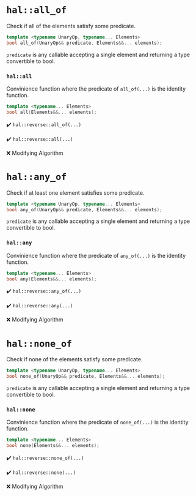 # `hal::all_of`

Check if all of the elements satisfy some predicate.

```cpp
template <typename UnaryOp, typename... Elements>
bool all_of(UnaryOp&& predicate, Elements&&... elements);
```

`predicate` is any callable accepting a single element and returning a type
convertible to bool.

### `hal::all`

Convinience function where the predicate of `all_of(...)` is the identity
function.

```cpp
template <typename... Elements>
bool all(Elements&&... elements);
```

:heavy_check_mark: `hal::reverse::all_of(...)`

:heavy_check_mark: `hal::reverse::all(...)`

:x: Modifying Algorithm

# `hal::any_of`

Check if at least one element satisfies some predicate.

```cpp
template <typename UnaryOp, typename... Elements>
bool any_of(UnaryOp&& predicate, Elements&&... elements);
```

`predicate` is any callable accepting a single element and returning a type
convertible to bool.

### `hal::any`

Convinience function where the predicate of `any_of(...)` is the identity
function.

```cpp
template <typename... Elements>
bool any(Elements&&... elements);
```

:heavy_check_mark: `hal::reverse::any_of(...)`

:heavy_check_mark: `hal::reverse::any(...)`

:x: Modifying Algorithm

# `hal::none_of`

Check if none of the elements satisfy some predicate.

```cpp
template <typename UnaryOp, typename... Elements>
bool none_of(UnaryOp&& predicate, Elements&&... elements);
```

`predicate` is any callable accepting a single element and returning a type
convertible to bool.

### `hal::none`

Convinience function where the predicate of `none_of(...)` is the identity
function.

```cpp
template <typename... Elements>
bool none(Elements&&... elements);
```

:heavy_check_mark: `hal::reverse::none_of(...)`

:heavy_check_mark: `hal::reverse::none(...)`

:x: Modifying Algorithm
